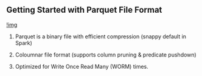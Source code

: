 ## Getting Started with Parquet File Format

[!img](/img/data_category.png)

1. Parquet is a binary file with efficient compression (snappy default in Spark)

2. Coloumnar file format (supports column pruning & predicate pushdown)

3. Optimized for Write Once Read Many (WORM) times.


